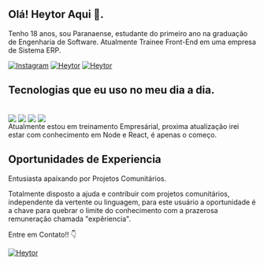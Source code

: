 

## Olá! Heytor Aqui 👋.


 Tenho 18 anos, sou Paranaense, estudante do primeiro ano na graduação de Engenharia de Software.
 Atualmente Trainee Front-End em uma empresa de Sistema ERP.

[![Instagram](https://img.shields.io/badge/Instagram-E4405F?style=for-the-badge&logo=instagram&logoColor=white)](https://www.instagram.com/pires.c28/)
[![Heytor](https://img.shields.io/badge/Netlify-00C7B7?style=for-the-badge&logo=netlify&logoColor=white)](https://www.instagram.com/pires.c28/)
[![Heytor](https://img.shields.io/badge/LinkedIn-0077B5?style=for-the-badge&logo=linkedin&logoColor=white)](https://www.linkedin.com/in/heytor-pires-94a921269?utm_source=share&utm_campaign=share_via&utm_content=profile&utm_medium=android_app)


## Tecnologias que eu uso no meu dia a dia.
<div style ="display: inline-block"><br/>
<img align="center" alts="html5" src="https://img.shields.io/badge/HTML-239120?style=for-the-badge&logo=html5&logoColor=white">
<img align="center" alts="css3" src="https://img.shields.io/badge/CSS-239120?&style=for-the-badge&logo=css3&logoColor=white">
<img align="center" alts="javascript" src="https://img.shields.io/badge/JavaScript-F7DF1E?style=for-the-badge&logo=javascript&logoColor=black">
<img align="center" alts="C" src="https://img.shields.io/badge/C-00599C?style=for-the-badge&logo=c&logoColor=white">
<br>
Atualmente estou em treinamento Empresárial, proxima atualização irei estar com conhecimento em Node e React, é apenas o começo.

## Oportunidades de Experiencia
Entusiasta apaixando por Projetos Comunitários.

Totalmente disposto a ajuda e contribuir com projetos comunitários, independente da vertente ou linguagem, para este usuário a oportunidade é a chave para quebrar o limite do conhecimento com a prazerosa remuneração chamada "expêriencia".


Entre em Contato!! 👇

[![Heytor](https://img.shields.io/badge/Gmail-D14836?style=for-the-badge&logo=gmail&logoColor=white)](https://criarmeulink.com.br/u/1698812386)
